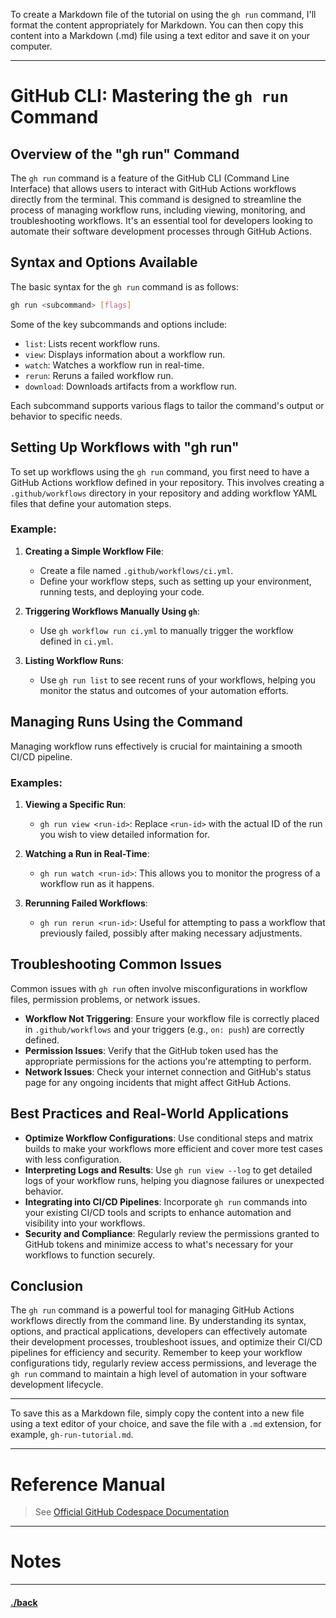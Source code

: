 To create a Markdown file of the tutorial on using the `gh run` command, I'll format the content appropriately for Markdown. You can then copy this content into a Markdown (.md) file using a text editor and save it on your computer.

---

# GitHub CLI: Mastering the `gh run` Command

## Overview of the "gh run" Command

The `gh run` command is a feature of the GitHub CLI (Command Line Interface) that allows users to interact with GitHub Actions workflows directly from the terminal. This command is designed to streamline the process of managing workflow runs, including viewing, monitoring, and troubleshooting workflows. It's an essential tool for developers looking to automate their software development processes through GitHub Actions.

## Syntax and Options Available

The basic syntax for the `gh run` command is as follows:

```bash
gh run <subcommand> [flags]
```

Some of the key subcommands and options include:

- `list`: Lists recent workflow runs.
- `view`: Displays information about a workflow run.
- `watch`: Watches a workflow run in real-time.
- `rerun`: Reruns a failed workflow run.
- `download`: Downloads artifacts from a workflow run.

Each subcommand supports various flags to tailor the command's output or behavior to specific needs.

## Setting Up Workflows with "gh run"

To set up workflows using the `gh run` command, you first need to have a GitHub Actions workflow defined in your repository. This involves creating a `.github/workflows` directory in your repository and adding workflow YAML files that define your automation steps.

### Example:

1. **Creating a Simple Workflow File**:
   - Create a file named `.github/workflows/ci.yml`.
   - Define your workflow steps, such as setting up your environment, running tests, and deploying your code.

2. **Triggering Workflows Manually Using `gh`**:
   - Use `gh workflow run ci.yml` to manually trigger the workflow defined in `ci.yml`.

3. **Listing Workflow Runs**:
   - Use `gh run list` to see recent runs of your workflows, helping you monitor the status and outcomes of your automation efforts.

## Managing Runs Using the Command

Managing workflow runs effectively is crucial for maintaining a smooth CI/CD pipeline.

### Examples:

1. **Viewing a Specific Run**:
   - `gh run view <run-id>`: Replace `<run-id>` with the actual ID of the run you wish to view detailed information for.

2. **Watching a Run in Real-Time**:
   - `gh run watch <run-id>`: This allows you to monitor the progress of a workflow run as it happens.

3. **Rerunning Failed Workflows**:
   - `gh run rerun <run-id>`: Useful for attempting to pass a workflow that previously failed, possibly after making necessary adjustments.

## Troubleshooting Common Issues

Common issues with `gh run` often involve misconfigurations in workflow files, permission problems, or network issues.

- **Workflow Not Triggering**: Ensure your workflow file is correctly placed in `.github/workflows` and your triggers (e.g., `on: push`) are correctly defined.
- **Permission Issues**: Verify that the GitHub token used has the appropriate permissions for the actions you're attempting to perform.
- **Network Issues**: Check your internet connection and GitHub's status page for any ongoing incidents that might affect GitHub Actions.

## Best Practices and Real-World Applications

- **Optimize Workflow Configurations**: Use conditional steps and matrix builds to make your workflows more efficient and cover more test cases with less configuration.
- **Interpreting Logs and Results**: Use `gh run view --log` to get detailed logs of your workflow runs, helping you diagnose failures or unexpected behavior.
- **Integrating into CI/CD Pipelines**: Incorporate `gh run` commands into your existing CI/CD tools and scripts to enhance automation and visibility into your workflows.
- **Security and Compliance**: Regularly review the permissions granted to GitHub tokens and minimize access to what's necessary for your workflows to function securely.

## Conclusion

The `gh run` command is a powerful tool for managing GitHub Actions workflows directly from the command line. By understanding its syntax, options, and practical applications, developers can effectively automate their development processes, troubleshoot issues, and optimize their CI/CD pipelines for efficiency and security. Remember to keep your workflow configurations tidy, regularly review access permissions, and leverage the `gh run` command to maintain a high level of automation in your software development lifecycle.

---

To save this as a Markdown file, simply copy the content into a new file using a text editor of your choice, and save the file with a `.md` extension, for example, `gh-run-tutorial.md`.




---
# Reference Manual
> See [Official GitHub Codespace Documentation](https://docs.github.com/en/codespaces/overview)


--- 
# Notes


---

#### [./back](./README.md)
